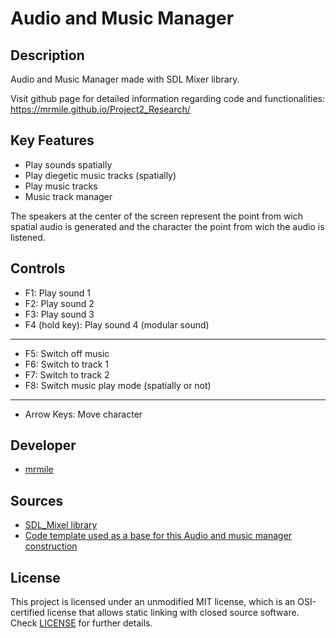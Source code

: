 # Audio and Music Manager

## Description

Audio and Music Manager made with SDL Mixer library.

Visit github page for detailed information regarding code and functionalities: https://mrmile.github.io/Project2_Research/

## Key Features

 - Play sounds spatially
 - Play diegetic music tracks (spatially)
 - Play music tracks
 - Music track manager

The speakers at the center of the screen represent the point from wich spatial audio is generated and the character the point from wich the audio is listened.
 
## Controls

 - F1: Play sound 1
 - F2: Play sound 2
 - F3: Play sound 3
 - F4 (hold key): Play sound 4 (modular sound)
---
 - F5: Switch off music
 - F6: Switch to track 1
 - F7: Switch to track 2
 - F8: Switch music play mode (spatially or not)
---
 - Arrow Keys: Move character

## Developer

 - [mrmile](https://github.com/mrmile) 

## Sources

- [SDL_Mixel library](https://www.libsdl.org/projects/SDL_mixer/)
- [Code template used as a base for this Audio and music manager construction](https://github.com/raysan5/game_project_template)

## License

This project is licensed under an unmodified MIT license, which is an OSI-certified license that allows static linking with closed source software. Check [LICENSE](LICENSE) for further details.
